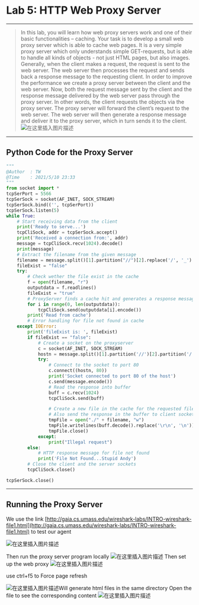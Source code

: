 ﻿# Lab 5: HTTP Web Proxy Server
---

> In this lab, you will learn how web proxy servers work and one of their basic functionalities –
caching. 
Your task is to develop a small web proxy server which is able to cache web pages. It is a very simple 
proxy server which only understands simple GET-requests, but is able to handle all kinds of objects -
not just HTML pages, but also images. 
Generally, when the client makes a request, the request is sent to the web server. The web server then 
processes the request and sends back a response message to the requesting client. In order to improve 
the performance we create a proxy server between the client and the web server. Now, both the 
request message sent by the client and the response message delivered by the web server pass through 
the proxy server. In other words, the client requests the objects via the proxy server. The proxy server 
will forward the client’s request to the web server. The web server will then generate a response 
message and deliver it to the proxy server, which in turn sends it to the client.
![在这里插入图片描述](https://img-blog.csdnimg.cn/20210512211600151.png?x-oss-process=image/watermark,type_ZmFuZ3poZW5naGVpdGk,shadow_10,text_aHR0cHM6Ly9ibG9nLmNzZG4ubmV0L3dlaXhpbl80NjY2MjMxOA==,size_16,color_FFFFFF,t_70#pic_center)
---

## Python	Code	for	the	Proxy	Server

```python
"""
@Author  : TW
@Time    : 2021/5/10 23:33
"""
from socket import *
tcpSerPort = 5566
tcpSerSock = socket(AF_INET, SOCK_STREAM)
tcpSerSock.bind(('', tcpSerPort))
tcpSerSock.listen(5)
while True:
    # Start receiving data from the client
    print('Ready to serve...')
    tcpCliSock, addr = tcpSerSock.accept()
    print('Received a connection from:', addr)
    message = tcpCliSock.recv(1024).decode()
    print(message)
    # Extract the filename from the given message
    filename = message.split()[1].partition("//")[2].replace('/', '_')
    fileExist = "false"
    try:
        # Check wether the file exist in the cache
        f = open(filename, "r")
        outputdata = f.readlines()
        fileExist = "true"
        # ProxyServer finds a cache hit and generates a response message
        for i in range(0, len(outputdata)):
            tcpCliSock.send(outputdata[i].encode())
        print('Read from cache')
        # Error handling for file not found in cache
    except IOError:
        print('fileExist is: ', fileExist)
        if fileExist == "false":
            # Create a socket on the proxyserver
            c = socket(AF_INET, SOCK_STREAM)
            hostn = message.split()[1].partition('//')[2].partition('/')[0]
            try:
                # Connect to the socket to port 80
                c.connect((hostn, 80))
                print('Socket connected to port 80 of the host')
                c.send(message.encode())
                # Read the response into buffer
                buff = c.recv(1024)
                tcpCliSock.send(buff)

                # Create a new file in the cache for the requested file.
                # Also send the response in the buffer to client socket and the corresponding file in the cache
                tmpFile = open("./" + filename, "w")
                tmpFile.writelines(buff.decode().replace('\r\n', '\n'))
                tmpFile.close()
            except:
                print("Illegal request")
        else:
            # HTTP response message for file not found
            print('File Not Found...Stupid Andy')
        # Close the client and the server sockets
        tcpCliSock.close()

tcpSerSock.close()

```
---
## Running	the	Proxy	Server
We use the link [http://gaia.cs.umass.edu/wireshark-labs/INTRO-wireshark-file1.html](http://gaia.cs.umass.edu/wireshark-labs/INTRO-wireshark-file1.html) to test our agent

![在这里插入图片描述](https://img-blog.csdnimg.cn/20210512212101639.png#pic_center)


Then run the proxy server program locally
![在这里插入图片描述](https://img-blog.csdnimg.cn/20210512212316575.png?x-oss-process=image/watermark,type_ZmFuZ3poZW5naGVpdGk,shadow_10,text_aHR0cHM6Ly9ibG9nLmNzZG4ubmV0L3dlaXhpbl80NjY2MjMxOA==,size_16,color_FFFFFF,t_70#pic_center)
Then set up the web proxy
![在这里插入图片描述](https://img-blog.csdnimg.cn/20210512212533203.png?x-oss-process=image/watermark,type_ZmFuZ3poZW5naGVpdGk,shadow_10,text_aHR0cHM6Ly9ibG9nLmNzZG4ubmV0L3dlaXhpbl80NjY2MjMxOA==,size_16,color_FFFFFF,t_70#pic_center)

use ctrl+f5 to Force page refresh

![在这里插入图片描述](https://img-blog.csdnimg.cn/20210512212843891.png#pic_center)Will generate html files in the same directory
Open the file to see the corresponding content
![在这里插入图片描述](https://img-blog.csdnimg.cn/20210512212949895.png?x-oss-process=image/watermark,type_ZmFuZ3poZW5naGVpdGk,shadow_10,text_aHR0cHM6Ly9ibG9nLmNzZG4ubmV0L3dlaXhpbl80NjY2MjMxOA==,size_16,color_FFFFFF,t_70#pic_center)


